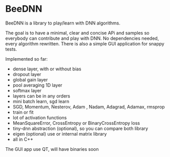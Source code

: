 # BeeDNN

BeeDNN is a library to play/learn with DNN algorithms.

The goal is to have a minimal, clear and concise APi and samples so everybody can contribute and play with DNN.
No dependencies needed, every algorithm rewritten. There is also a simple GUI application for snappy tests.

Implemented so far:
- dense layer, with or without bias
- dropout layer
- global gain layer
- pool averaging 1D layer
- softmax layer
- layers can be in any orders
- mini batch learn, sgd learn
- SGD, Momentum, Nesterov, Adam , Nadam, Adagrad, Adamax, rmsprop
- train or fit
- lot of activation functions
- MeanSquareError, CrossEntropy or BinaryCrossEntropy loss
- tiny-dnn abstraction (optional), so you can compare both library
- eigen (optional) use or internal matrix library
- all in C++

The GUI app use QT, will have binaries soon
